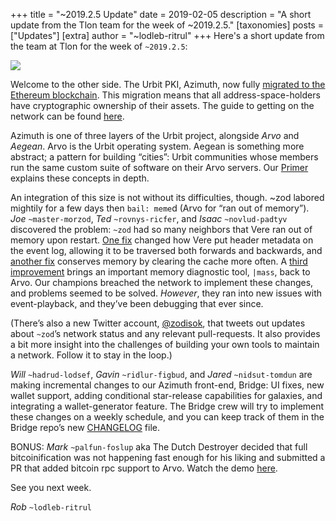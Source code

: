 +++
title = "~2019.2.5 Update"
date = 2019-02-05
description = "A short update from the Tlon team for the week of ~2019.2.5."
[taxonomies]
posts = ["Updates"]
[extra]
author = "~lodleb-ritrul"
+++
Here's a short update from the team at Tlon for the week of `~2019.2.5`:

![](https://media.urbit.org/fora/updates/2019.2.4-update.jpg)

Welcome to the other side. The Urbit PKI, Azimuth, now fully [migrated to the Ethereum blockchain](https://urbit.org/posts/essays/azimuth-is-on-chain/). This migration means that all address-space-holders have cryptographic ownership of their assets. The guide to getting on the network can be found [here](https://urbit.org/docs/getting-started/).

Azimuth is one of three layers of the Urbit project, alongside _Arvo_ and _Aegean_. Arvo is the Urbit operating system. Aegean is something more abstract; a pattern for building “cities”: Urbit communities whose members run the same custom suite of software on their Arvo servers.  Our [Primer](https://urbit.org/primer/) explains these concepts in depth.

An integration of this size is not without its difficulties, though. ~zod labored mightily for a few days then `bail: meme`d (Arvo for “ran out of memory”). *Joe* `~master-morzod`, *Ted* `~rovnys-ricfer`, and *Isaac* `~novlud-padtyv` discovered the problem: `~zod` had so many neighbors that Vere ran out of memory upon restart. [One fix](https://github.com/urbit/urbit/pull/1167) changed how Vere put header metadata on the event log, allowing it to be traversed both forwards and backwards, and [another fix](https://github.com/urbit/urbit/pull/1180) conserves memory by clearing the cache more often. A [third improvement](https://github.com/urbit/urbit/pull/1171) brings an important memory diagnostic tool, `|mass`, back to Arvo. Our champions breached the network to implement these changes, and problems seemed to be solved. _However_, they ran into new issues with event-playback, and they’ve been debugging that ever since.

(There’s also a new Twitter account, [@zodisok](https://twitter.com/zodisok), that tweets out updates about `~zod`’s network status and any relevant pull-requests. It also provides a bit more insight into the challenges of building your own tools to maintain a network. Follow it to stay in the loop.)

*Will* `~hadrud-lodsef`, *Gavin* `~ridlur-figbud`, and *Jared* `~nidsut-tomdun` are making incremental changes to our Azimuth front-end, Bridge: UI fixes, new wallet support, adding conditional star-release capabilities for galaxies, and integrating a wallet-generator feature. The Bridge crew will try to implement these changes on a weekly schedule, and you can keep track of them in the Bridge repo’s new [CHANGELOG](https://github.com/urbit/bridge/blob/master/CHANGELOG) file.

BONUS: *Mark* `~palfun-foslup` aka The Dutch Destroyer decided that full bitcoinification was not happening fast enough for his liking and submitted a PR that added bitcoin rpc support to Arvo. Watch the demo [here](https://twitter.com/mdfang/status/1092171862178701313).

See you next week.

*Rob* `~lodleb-ritrul`
